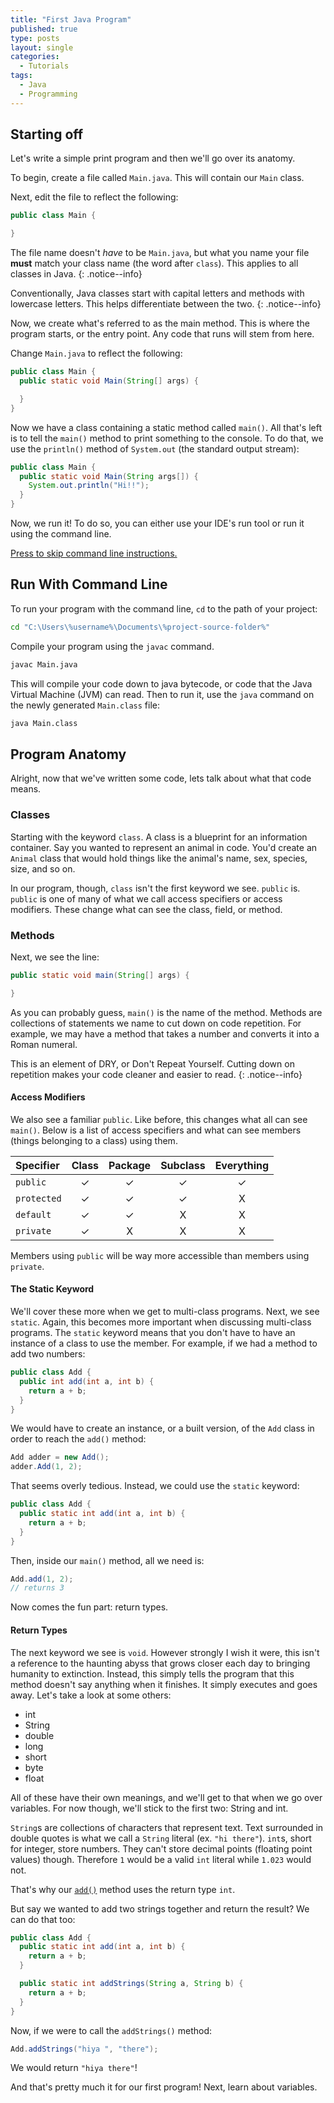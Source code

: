 ```yaml
---
title: "First Java Program"
published: true
type: posts
layout: single
categories:
  - Tutorials
tags:
  - Java
  - Programming
---
```


## Starting off

Let's write a simple print program and then we'll go over its anatomy.

To begin, create a file called `Main.java`. This will contain our `Main` class.

Next, edit the file to reflect the following:

```java
public class Main {

}
```

The file name doesn't _have_ to be `Main.java`, but what you name your file **must** match your class name (the word after `class`). This applies to all classes in Java. 
{: .notice--info}

Conventionally, Java classes start with capital letters and methods with lowercase letters. This helps differentiate between the two.
{: .notice--info}

Now, we create what's referred to as the main method. This is where the program starts, or the entry point. Any code that runs will stem from here.

Change `Main.java` to reflect the following:

```java
public class Main {
  public static void Main(String[] args) {

  }
}
```

Now we have a class containing a static method called `main()`. All that's left is to tell the `main()` method to print something to the console. To do that, we use the `println()` method of  `System.out` (the standard output stream):

```java
public class Main {
  public static void Main(String args[]) {
    System.out.println("Hi!!");
  }
}
```

Now, we run it! To do so, you can either use your IDE's run tool or run it using the command line. 

[Press to skip command line instructions.](#program-anatomy)

## Run With Command Line

To run your program with the command line, `cd` to the path of your project:

```bash
cd "C:\Users\%username%\Documents\%project-source-folder%"
```

Compile your program using the `javac` command.

```bash
javac Main.java
```

This will compile your code down to java bytecode, or code that the Java Virtual Machine (JVM) can read. Then to run it, use the `java` command on the newly generated `Main.class` file:

```bash
java Main.class
```

## Program Anatomy

Alright, now that we've written some code, lets talk about what that code means.

### Classes

Starting with the keyword `class`. A class is a blueprint for an information container. Say you wanted to represent an animal in code. You'd create an `Animal` class that would hold things like the animal's name, sex, species, size, and so on. 

In our program, though, `class` isn't the first keyword we see. `public` is. `public` is one of many of what we call access specifiers or access modifiers. These change what can see the class, field, or method.

### Methods

Next, we see the line:

```java
public static void main(String[] args) {

}
```

As you can probably guess, `main()` is the name of the method. Methods are collections of statements we name to cut down on code repetition. For example, we may have a method that takes a number and converts it into a Roman numeral.

This is an element of DRY, or Don't Repeat Yourself. Cutting down on repetition makes your code cleaner and easier to read.
{: .notice--info}

#### Access Modifiers

We also see a familiar `public`. Like before, this changes what all can see `main()`. Below is a list of access specifiers and what can see members (things belonging to a class) using them.

|Specifier|Class|Package|Subclass|Everything|
|:---|:---:|:---:|:---:|:---:|
|`public`|✓|✓|✓|✓|
|`protected`|✓|✓|✓|X|
|`default`|✓|✓|X|X|
|`private`|✓|X|X|X|

Members using `public` will be way more accessible than members using `private`.

#### The Static Keyword

We'll cover these more when we get to multi-class programs. Next, we see `static`. Again, this becomes more important when discussing multi-class programs. The `static` keyword means that you don't have to have an instance of a class to use the member. For example, if we had a method to add two numbers:

```java
public class Add {
  public int add(int a, int b) {
    return a + b;
  }
}
```

We would have to create an instance, or a built version, of the `Add` class in order to reach the `add()` method:

```java
Add adder = new Add();
adder.Add(1, 2);
```

That seems overly tedious. Instead, we could use the `static` keyword:

<a id="add-method"></a>

```java
public class Add {
  public static int add(int a, int b) {
    return a + b;
  }
}
```
Then, inside our `main()` method, all we need is:

```java
Add.add(1, 2);
// returns 3
```
Now comes the fun part: return types. 

#### Return Types

The next keyword we see is `void`. However strongly I wish it were, this isn't a reference to the haunting abyss that grows closer each day to bringing humanity to extinction. Instead, this simply tells the program that this method doesn't say anything when it finishes. It simply executes and goes away. Let's take a look at some others:

- int
- String
- double
- long
- short
- byte
- float

All of these have their own meanings, and we'll get to that when we go over variables. For now though, we'll stick to the first two: String and int.

`String`s are collections of characters that represent text. Text surrounded in double quotes is what we call a `String` literal (ex. `"hi there"`). `int`s, short for integer, store numbers. They can't store decimal points (floating point values) though. Therefore `1` would be a valid `int` literal while `1.023` would not.

That's why our [<u>`add()`</u>](#add-method) method uses the return type `int`.

But say we wanted to add two strings together and return the result? We can do that too:

```java
public class Add {
  public static int add(int a, int b) {
    return a + b;
  }

  public static int addStrings(String a, String b) {
    return a + b;
  }
}
```

Now, if we were to call the `addStrings()` method:

```java
Add.addStrings("hiya ", "there");
```

We would return `"hiya there"`!

And that's pretty much it for our first program! Next, learn about variables.